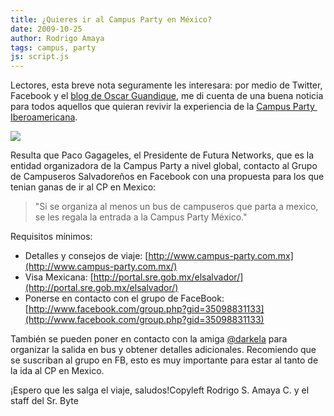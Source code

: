 ```yaml
---
title: ¿Quieres ir al Campus Party en México?
date: 2009-10-25
author: Rodrigo Amaya
tags: campus, party
js: script.js
---
```


Lectores, esta breve nota seguramente les interesara: por medio de Twitter,
      Facebook y el [blog de Oscar Guandique](http://blog.realactionsoft.com/2009/10/campus-party-mexico-mas-cerca-de-ls.html), me di cuenta de una buena noticia para todos aquellos que
      quieran revivir la experiencia de la [Campus Party  Iberoamericana](http://www.srbyte.com/2008/10/campus-party-iberoamerica.html).

[![](http://4.bp.blogspot.com/_ayvorITawE4/SuUdHF1MRCI/AAAAAAAACNc/BeVmLTYJ7kk/s320/logo_campuspartymx2.gif)](http://4.bp.blogspot.com/_ayvorITawE4/SuUdHF1MRCI/AAAAAAAACNc/BeVmLTYJ7kk/s1600-h/logo_campuspartymx2.gif)

Resulta que Paco Gagageles, el
      Presidente de Futura Networks, que es la entidad organizadora de la Campus Party a nivel
      global, contacto al Grupo de Campuseros Salvadoreños en Facebook con una propuesta para los
      que tenian ganas de ir al CP en Mexico:

> "Si
> se organiza al menos un bus de campuseros que parta a mexico, se les regala la entrada a la
> Campus Party México."

Requisitos
      mínimos:

- Detalles y consejos de viaje: [http://www.campus-party.com.mx](http://www.campus-party.com.mx/)
- Visa Mexicana: [http://portal.sre.gob.mx/elsalvador/](http://portal.sre.gob.mx/elsalvador/)
- Ponerse en contacto con el grupo de FaceBook: [http://www.facebook.com/group.php?gid=35098831133](http://www.facebook.com/group.php?gid=35098831133)

También se pueden poner en contacto con la amiga [@darkela](http://twitter.com/darkela) para organizar la salida en bus y
      obtener detalles adicionales. Recomiendo que se suscriban al grupo en FB, esto es muy
      importante para estar al tanto de la ida al CP en Mexico.

¡Espero que
      les salga el viaje, saludos!Copyleft Rodrigo S. Amaya
      C. y el staff del Sr. Byte